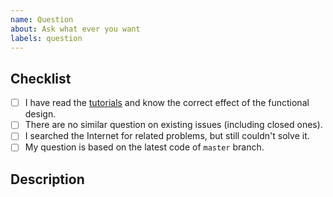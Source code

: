 ```yaml
---
name: Question
about: Ask what ever you want
labels: question
---
```


<!-- NOTE: Please maintain all sections, otherwise the issue will be automatically closed :) -->

## Checklist

<!-- Please complete the following list of tasks, and then check it by change the "[ ]" to "[x]" -->

- [ ] I have read the [tutorials](https://chirpy.cotes.info/categories/tutorial/) and know the correct effect of the functional design.
- [ ] There are no similar question on existing issues (including closed ones).
- [ ] I searched the Internet for related problems, but still couldn't solve it.
- [ ] My question is based on the latest code of `master` branch.

## Description
<!-- Please describe your question in detial. -->
